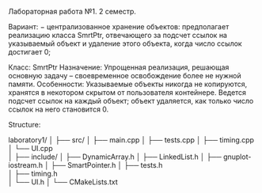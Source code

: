 Лабораторная работа №1. 2 семестр.

Вариант:
− централизованное хранение объектов: предполагает реализацию класса
SmrtPtr<T>, отвечающего за подсчет ссылок на указываемый объект и удаление этого
объекта, когда число ссылок достигает 0;

Класс: SmrtPtr<T>
Назначение: Упрощенная реализация, решающая основную задачу – своевременное освобождение более не нужной памяти.
Особенности: Указываемые объекты никогда не копируются, хранятся в некотором скрытом от пользователя контейнере. Ведется подсчет ссылок на каждый объект; объект удаляется, как только число ссылок на него становится 0.


Structure:

laboratory1/
│
├── src/
│   ├── main.cpp
│   ├── tests.cpp
│   ├── timing.cpp
│   └── UI.cpp       
│
├── include/
│   ├── DynamicArray.h
│   ├── LinkedList.h
│   ├── gnuplot-iostream.h
│   ├── SmartPointer.h
│   ├── tests.h  
│   ├── timing.h   
│   └── UI.h 
│
└── CMakeLists.txt   
